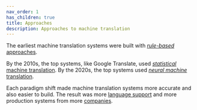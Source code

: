 ```yaml
---
nav_order: 1
has_children: true
title: Approaches
description: Approaches to machine translation
---
```


The earliest machine translation systems were built with [*rule-based* approaches](rule-based-machine-translation.md).

By the 2010s, the top systems, like Google Translate, used [*statistical* machine translation](statistical-machine-translation.md).  By the 2020s, the top systems used [*neural machine* translation](neural-machine-translation.md).

Each paradigm shift made machine translation systems more accurate and also easier to build.  The result was more [language support](/languages/languages.md) and more production systems from more [companies](/industry/companies.md).

